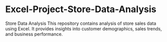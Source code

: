 # Excel-Project-Store-Data-Analysis
Store Data Analysis  This repository contains analysis of store sales data using Excel.  It provides insights into customer demographics, sales trends, and business performance. 
